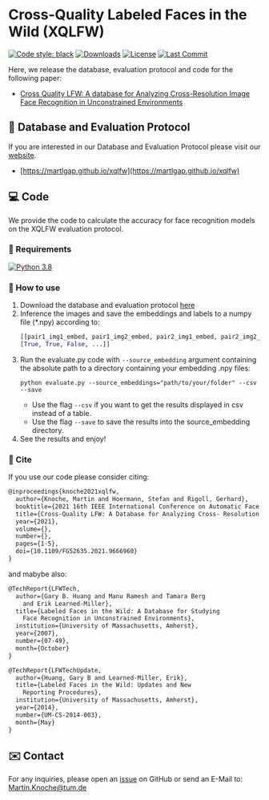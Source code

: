 # Cross-Quality Labeled Faces in the Wild (XQLFW)
[![Code style: black](https://img.shields.io/badge/code%20style-black-000000.svg)](https://github.com/psf/black)
[![Downloads](https://img.shields.io/github/downloads/martlgap/xqlfw/total)](https://img.shields.io/github/downloads/martlgap/xqlfw/total)
[![License](https://img.shields.io/badge/license-MIT-blue)](https://img.shields.io/badge/license-MIT-blue)
[![Last Commit](https://img.shields.io/github/last-commit/martlgap/xqlfw)](https://img.shields.io/github/last-commit/martlgap/xqlfw)


Here, we release the database, evaluation protocol and code for the following paper:
- [Cross Quality LFW: A database for Analyzing Cross-Resolution Image Face Recognition in Unconstrained Environments
](https://arxiv.org/pdf/2108.10290.pdf)

## 📂 Database and Evaluation Protocol
If you are interested in our Database and Evaluation Protocol please visit our [website](https://martlgap.github.io/xqlfw).
- [https://martlgap.github.io/xqlfw](https://martlgap.github.io/xqlfw)

## 💻 Code
We provide the code to calculate the accuracy for face recognition models on the XQLFW evaluation protocol. 

### 🥣 Requirements
[![Python 3.8](https://img.shields.io/badge/Python-3.8-blue)](https://img.shields.io/badge/Python-3.8-blue)

### 🚀 How to use
1. Download the database and evaluation protocol [here](https://martlgap.github.io/xqlfw/pages/download)
2. Inference the images and save the embeddings and labels to a numpy file (*.npy) according to: 
    ```python
    [[pair1_img1_embed, pair1_img2_embed, pair2_img1_embed, pair2_img2_embed, ...], 
    [True, True, False, ...]]
    ```
3. Run the evaluate.py code with `--source_embedding` argument 
containing the absolute path to a directory containing your embedding .npy files:
    ```shell
    python evaluate.py --source_embeddings="path/to/your/folder" --csv --save
    ```
    - Use the flag `--csv` if you want to get the results displayed in csv instead of a table.
    - Use the flag `--save` to save the results into the source_embedding directory.
4. See the results and enjoy!

### 📖 Cite
If you use our code please consider citing:
~~~tex
@inproceedings{knoche2021xqlfw,
  author={Knoche, Martin and Hoermann, Stefan and Rigoll, Gerhard},
  booktitle={2021 16th IEEE International Conference on Automatic Face and Gesture Recognition (FG 2021)}, 
  title={Cross-Quality LFW: A Database for Analyzing Cross- Resolution Image Face Recognition in Unconstrained Environments}, 
  year={2021},
  volume={},
  number={},
  pages={1-5},
  doi={10.1109/FG52635.2021.9666960}
}
~~~
and mabybe also:
~~~tex
@TechReport{LFWTech,
  author={Gary B. Huang and Manu Ramesh and Tamara Berg
    and Erik Learned-Miller},
  title={Labeled Faces in the Wild: A Database for Studying
    Face Recognition in Unconstrained Environments},
  institution={University of Massachusetts, Amherst},
  year={2007},
  number={07-49},
  month={October}
}

@TechReport{LFWTechUpdate,
  author={Huang, Gary B and Learned-Miller, Erik},
  title={Labeled Faces in the Wild: Updates and New
    Reporting Procedures},
  institution={University of Massachusetts, Amherst},
  year={2014},
  number={UM-CS-2014-003},
  month={May}
}
~~~

## ✉️ Contact
For any inquiries, please open an [issue](https://github.com/Martlgap/xqlfw/issues) on GitHub or send an E-Mail to: [Martin.Knoche@tum.de](mailto:Martin.Knoche@tum.de)
